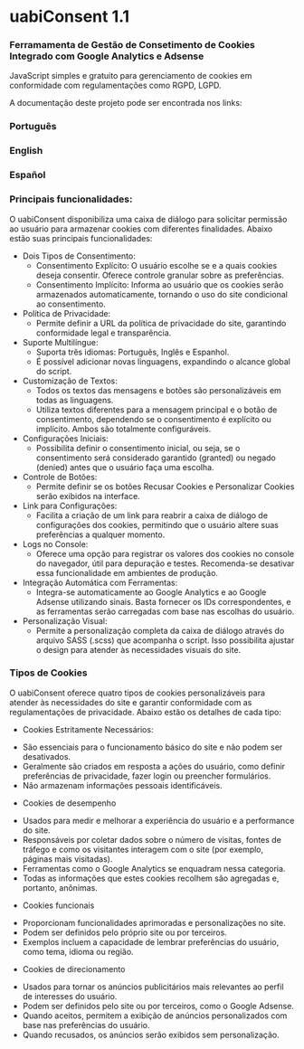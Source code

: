 # uabiConsent 1.1

### Ferramamenta de Gestão de Consetimento de Cookies Integrado com Google Analytics e Adsense

JavaScript simples e gratuito para gerenciamento de cookies em conformidade com regulamentações como RGPD, LGPD.

A documentação deste projeto pode ser encontrada nos links:

### Português

### English

### Español


### Principais funcionalidades:

O uabiConsent disponibiliza uma caixa de diálogo para solicitar permissão ao usuário para armazenar cookies com diferentes finalidades. Abaixo estão suas principais funcionalidades:

- Dois Tipos de Consentimento:
   * Consentimento Explícito: O usuário escolhe se e a quais cookies deseja consentir. Oferece controle granular sobre as preferências.
   * Consentimento Implícito: Informa ao usuário que os cookies serão armazenados automaticamente, tornando o uso do site condicional ao consentimento.
- Política de Privacidade:
   * Permite definir a URL da política de privacidade do site, garantindo conformidade legal e transparência.
- Suporte Multilíngue:
   * Suporta três idiomas: Português, Inglês e Espanhol.
   * É possível adicionar novas linguagens, expandindo o alcance global do script.
- Customização de Textos:
   * Todos os textos das mensagens e botões são personalizáveis em todas as linguagens.
   * Utiliza textos diferentes para a mensagem principal e o botão de consentimento, dependendo se o consentimento é explícito ou implícito. Ambos são totalmente configuráveis.
- Configurações Iniciais:
   * Possibilita definir o consentimento inicial, ou seja, se o consentimento será considerado garantido (granted) ou negado (denied) antes que o usuário faça uma escolha.
- Controle de Botões:
   * Permite definir se os botões Recusar Cookies e Personalizar Cookies serão exibidos na interface.
- Link para Configurações:
   * Facilita a criação de um link para reabrir a caixa de diálogo de configurações dos cookies, permitindo que o usuário altere suas preferências a qualquer momento.
- Logs no Console:
   * Oferece uma opção para registrar os valores dos cookies no console do navegador, útil para depuração e testes. Recomenda-se desativar essa funcionalidade em ambientes de produção.
- Integração Automática com Ferramentas:
   * Integra-se automaticamente ao Google Analytics e ao Google Adsense utilizando sinais. Basta fornecer os IDs correspondentes, e as ferramentas serão carregadas com base nas escolhas do usuário.
- Personalização Visual:
   * Permite a personalização completa da caixa de diálogo através do arquivo SASS (.scss) que acompanha o script. Isso possibilita ajustar o design para atender às necessidades visuais do site.

### Tipos de Cookies

O uabiConsent oferece quatro tipos de cookies personalizáveis para atender às necessidades do site e garantir conformidade com as regulamentações de privacidade. Abaixo estão os detalhes de cada tipo:

- Cookies Estritamente Necessários:
* São essenciais para o funcionamento básico do site e não podem ser desativados.
* Geralmente são criados em resposta a ações do usuário, como definir preferências de privacidade, fazer login ou preencher formulários.
* Não armazenam informações pessoais identificáveis.
- Cookies de desempenho
* Usados para medir e melhorar a experiência do usuário e a performance do site.
* Responsáveis por coletar dados sobre o número de visitas, fontes de tráfego e como os visitantes interagem com o site (por exemplo, páginas mais visitadas).
* Ferramentas como o Google Analytics se enquadram nessa categoria.
* Todas as informações que estes cookies recolhem são agregadas e, portanto, anônimas.
- Cookies funcionais
* Proporcionam funcionalidades aprimoradas e personalizações no site.
* Podem ser definidos pelo próprio site ou por terceiros.
* Exemplos incluem a capacidade de lembrar preferências do usuário, como tema, idioma ou região.
- Cookies de direcionamento
* Usados para tornar os anúncios publicitários mais relevantes ao perfil de interesses do usuário.
* Podem ser definidos pelo site ou por terceiros, como o Google Adsense.
* Quando aceitos, permitem a exibição de anúncios personalizados com base nas preferências do usuário.
* Quando recusados, os anúncios serão exibidos sem personalização.
